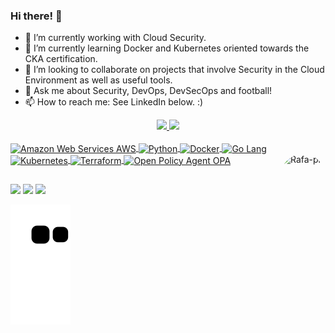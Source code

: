 ### Hi there! 👋

- 🔭 I’m currently working with Cloud Security.
- 🌱 I’m currently learning Docker and Kubernetes oriented towards the CKA certification.
- 👯 I’m looking to collaborate on projects that involve Security in the Cloud Environment as well as useful tools.
- 💬 Ask me about Security, DevOps, DevSecOps and football!
- 📫 How to reach me: See LinkedIn below. :)

<div align="center">
  <a href="https://github.com/exiett">
  <img height="180em" src="https://github-readme-stats.vercel.app/api?username=exiett&show_icons=true&theme=chartreuse-dark&include_all_commits=true&count_private=true"/>
  <img height="180em" src="https://github-readme-stats.vercel.app/api/top-langs/?username=exiett&layout=compact&langs_count=7&theme=chartreuse-dark"/>
</div>

  <div style="display: inline_block"><br>
  <img align="center" alt="Amazon Web Services AWS" height="30" width="40" src="https://cdn.jsdelivr.net/gh/devicons/devicon/icons/amazonwebservices/amazonwebservices-original.svg">
  <img align="center" alt="Python" height="30" width="40" src="https://cdn.jsdelivr.net/gh/devicons/devicon/icons/python/python-original.svg">
  <img align="center" alt="Docker" height="30" width="40" src="https://cdn.jsdelivr.net/gh/devicons/devicon/icons/docker/docker-original.svg">
  <img align="center" alt="Go Lang" height="30" width="40" src="https://cdn.jsdelivr.net/gh/devicons/devicon/icons/go/go-original.svg">
  <img align="center" alt="Kubernetes" height="30" width="40" src="https://cdn.jsdelivr.net/gh/devicons/devicon/icons/kubernetes/kubernetes-plain.svg">
  <img align="center" alt="Terraform" height="30" width="40" src="https://www.vectorlogo.zone/logos/terraformio/terraformio-icon.svg">
  <img align="center" alt="Open Policy Agent OPA" height="30" width="40" src="https://symbols.getvecta.com/stencil_90/29_open-policy-agent-icon.7237e90a2b.svg">
  <img align="right" alt="Rafa-pic" height="150" style="border-radius:50px;" src="https://media4.giphy.com/media/l3IeQWSC3lPslmyyLa/200.gif?cid=95b2794447fbc9e011cb72db1e6c9097e2018709af99fbf0&rid=200.gif&ct=s?width=676&height=676">
</div>
  
  ##
  
<div> 
 <a href="https://www.linkedin.com/in/luteixeira1/" target="_blank"><img src="https://img.shields.io/badge/-LinkedIn-%230077B5?style=for-the-badge&logo=linkedin&logoColor=white" target="_blank"></a> 
 <a href="https://discord.gg/wagxzStdcR" target="_blank"><img src="https://img.shields.io/badge/Discord-7289DA?style=for-the-badge&logo=discord&logoColor=white" target="_blank"></a> 
 <a href = "mailto:exiett@aol.com"><img src="https://img.shields.io/badge/-Gmail-%23333?style=for-the-badge&logo=gmail&logoColor=white" target="_blank"></a>
 
  ![Snake animation](https://github.com/exiett/exiett/blob/output/github-contribution-grid-snake.svg)
</div>

  ##
